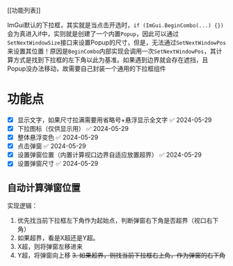 [[功能列表]]

ImGui默认的下拉框，其实就是当点击开选时，`if (ImGui.BeginCombo(...) {})`会为真进入if中，实则就是创建了一个内置`Popup`，因此可以通过`SetNextWindowSize`接口来设置Popup的尺寸，但是，无法通过`SetNextWindowPos`来设置其位置！原因是`BeginCombo`内部实现会调用一次`SetNextWindowPos`，其计算方式是找到下拉框的左下角以此为基准。如果遇到边界就会存在遮挡，且Popup没办法移动，故需要自己封装一个通用的下拉框组件

# 功能点

- [x] 显示文字，如果尺寸拉满需要用省略号+悬浮显示全文字 ✅ 2024-05-29
- [x] 下拉图标（仅供显示用） ✅ 2024-05-29
- [x] 整体悬浮变色 ✅ 2024-05-29
- [x] 点击弹窗 ✅ 2024-05-29
- [x] 设置弹窗位置（内置计算视口边界自适应放置超界） ✅ 2024-05-29
- [x] 设置弹窗尺寸 ✅ 2024-05-29

## 自动计算弹窗位置

实现逻辑：

1. 优先找当前下拉框左下角作为起始点，判断弹窗右下角是否超界（视口右下角）
2. 如果超界，看是X超还是Y超。
  1. X超，则将弹窗左移进来
  2. Y超，将弹窗向上移
~~3. 如果超界，则找当前下拉框右上角，作为弹窗的右下角~~